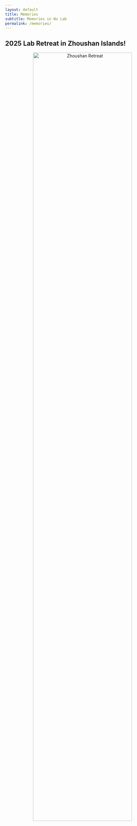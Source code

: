 ```yaml
---
layout: default
title: Memories
subtitle: Memories in Wu Lab
permalink: /memories/
---
```


## 2025 Lab Retreat in Zhoushan Islands!


<div align="center">
  <img src="/assets/img/cover.jpg" alt="Zhoushan Retreat" width="80%">
</div>


